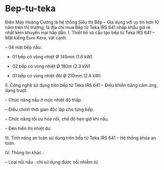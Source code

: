 # Bep-tu-teka
Điện Máy Hoàng Cương là hệ thống Siêu thị Bếp – Gia dụng với uy tín hơn 10 năm trên thị trường, là địa chỉ mua Bếp từ Teka IRS 641 nhập khẩu giá rẻ nhất kèm khuyến mại hấp dẫn.
I. Thiết kế và cấu tạo bếp từ Teka IRS 641
– Mặt kiếng Euro Kera, vát cạnh.

– 04 mặt bếp nấu:

+ 01 bếp có vòng nhiệt Ø 145mm (1.8 kW)

+ 02 bếp có vòng nhiệt Ø 180m (2.3 kW)

+ 01 bếp có vòng nhiệt đôi Ø 210mm (2.6 kW)

II. Công nghệ sử dụng trên bếp từ Teka IRS 641
– Điều khiển bằng cảm ứng, dạng trượt.

– Chức năng nấu ở mức nhiệt độ thấp.

– Điều chỉnh thời gian độc lập cho từng bếp.

– Chức năng tối ưu hóa nồi, chế độ hẹn giờ khi nấu.

– Đèn hiển thị nhiệt dư.

III. Tính năng an toàn sử dụng trên bếp từ Teka IRS 641
– Hệ thống khóa an toàn.

IV. Thông tin khác :

– Loại nồi nấu : chỉ sử dụng được nồi nhiễm từ
